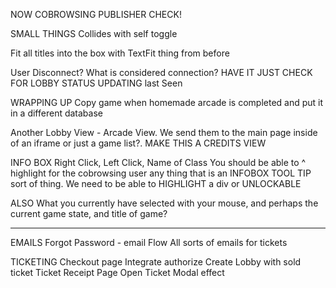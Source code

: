 NOW
  COBROWSING PUBLISHER CHECK!

SMALL THINGS
  Collides with self toggle

  Fit all titles into the box with TextFit thing from before

  User Disconnect? What is considered connection? HAVE IT JUST CHECK FOR LOBBY STATUS UPDATING last Seen 

WRAPPING UP
  Copy game when homemade arcade is completed and put it in a different database

  Another Lobby View - Arcade View. We send them to the main page inside of an iframe or just a game list?. MAKE THIS A CREDITS VIEW

INFO BOX 
  Right Click, Left Click, Name of Class
  You should be able to ^ highlight for the cobrowsing user any thing that is an INFOBOX
  TOOL TIP sort of thing.  We need to be able to HIGHLIGHT a div or UNLOCKABLE

  ALSO What you currently have selected with your mouse, and perhaps the current game state, and title of game?

---

EMAILS
  Forgot Password - email Flow
  All sorts of emails for tickets

TICKETING
  Checkout page
    Integrate authorize
    Create Lobby with sold ticket
  Ticket Receipt Page
  Open Ticket Modal effect